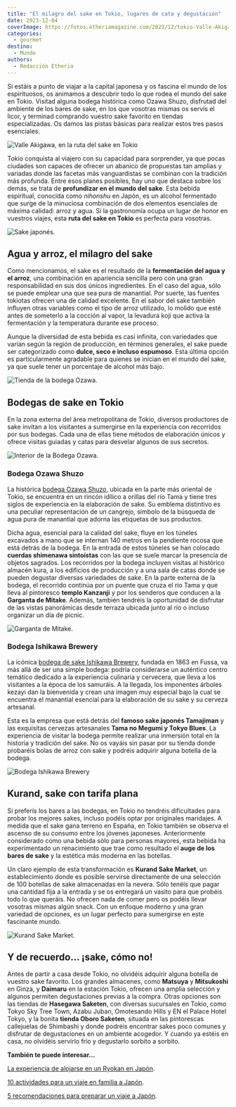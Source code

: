 ```yaml
---
title: "El milagro del sake en Tokio, lugares de cata y degustación"
date: 2023-12-04
coverImage: https://fotos.etheriamagazine.com/2023/12/tokio-Valle-Akigawa.jpg
categories: 
  - gourmet
destino: 
  - Mundo
authors: 
  - Redacción Etheria
---
```


Si estáis a punto de viajar a la capital japonesa y os fascina el mundo de los 
espirituosos, os animamos a descubrir todo lo que rodea el mundo del sake en Tokio. 
Visitad alguna bodega histórica como Ozawa Shuzo, disfrutad del ambiente de los bares de 
sake, en los que vosotras mismas os servís el licor, y terminad comprando vuestro sake 
favorito en tiendas especializadas. Os damos las pistas básicas para realizar estos tres 
pasos esenciales. 

![Valle Akigawa, en la ruta del sake en Tokio](https://fotos.etheriamagazine.com/2023/12/tokio-Valle-Akigawa.jpg "Valle de Akigawa.")

Tokio conquista al viajero con su capacidad para sorprender, ya que pocas ciudades son 
capaces de ofrecer un abanico de propuestas tan amplias y variadas donde las facetas más 
vanguardistas se combinan con la tradición más profunda. Entre esos planes posibles, hay 
uno que destaca sobre los demás, se trata de **profundizar en el mundo del sake**. Esta 
bebida espiritual, conocida como _nihonshu_ en Japón, es un alcohol fermentado que surge 
de la minuciosa combinación de dos elementos esenciales de máxima calidad: arroz y agua. 
Si la gastronomía ocupa un lugar de honor en vuestros viajes, esta **ruta del sake en 
Tokio** es perfecta para vosotras. 

![Sake japonés.](https://fotos.etheriamagazine.com/2023/12/sake-japones.jpg "Sake japonés. © ngd3")

## Agua y arroz, el milagro del sake

Como mencionamos, el sake es el resultado de la **fermentación del agua y el arroz**, 
una combinación en apariencia sencilla pero con una gran responsabilidad en sus dos 
únicos ingredientes. En el caso del agua, sólo se puede emplear una que sea pura de 
manantial. Por suerte, las fuentes tokiotas ofrecen una de calidad excelente. En el 
sabor del sake también influyen otras variables como el tipo de arroz utilizado, lo 
molido que esté antes de someterlo a la cocción al vapor, la levadura koji que activa la 
fermentación y la temperatura durante ese proceso. 

Aunque la diversidad de esta bebida es casi infinita, con variedades que varían según la 
región de producción, en términos generales, el sake puede ser categorizado como 
**dulce, seco e incluso espumoso**. Esta última opción es particularmente agradable para 
quienes se inician en el mundo del sake, ya que suele tener un porcentaje de alcohol más 
bajo. 

![Tienda de la bodega Ozawa.](https://fotos.etheriamagazine.com/2023/12/Bodega-Ozawa-tienda.jpg "Tienda de la bodega Ozawa Shuzo.")

## Bodegas de sake en Tokio

En la zona externa del área metropolitana de Tokio, diversos productores de sake invitan 
a los visitantes a sumergirse en la experiencia con recorridos por sus bodegas. Cada una 
de ellas tiene métodos de elaboración únicos y ofrece visitas guiadas y catas para 
desvelar algunos de sus secretos. 

![Interior de la Bodega Ozawa.](https://fotos.etheriamagazine.com/2023/12/bodega-ozawa-interior.jpg "Interior de la Bodega Ozawa Shuzo.")

### Bodega Ozawa Shuzo

La histórica [bodega Ozawa Shuzo](https://www.sawanoi-sake.com/en/), ubicada en la parte 
más oriental de Tokio, se encuentra en un rincón idílico a orillas del río Tama y tiene 
tres siglos de experiencia en la elaboración de sake. Su emblema distintivo es una 
peculiar representación de un cangrejo, símbolo de la búsqueda de agua pura de manantial 
que adorna las etiquetas de sus productos. 

Dicha agua, esencial para la calidad del sake, fluye en los túneles excavados a mano que 
se internan 140 metros en la pendiente rocosa que está detrás de la bodega. En la 
entrada de estos túneles se han colocado **cuerdas shimenawa sintoístas** con las que se 
suele marcar la presencia de objetos sagrados. Los recorridos por la bodega incluyen 
visitas al histórico almacén kura, a los edificios de producción y a una sala de catas 
donde se pueden degustar diversas variedades de sake. En la parte externa de la bodega, 
el recorrido continúa por un puente que cruza el río Tama y que lleva al pintoresco 
**templo Kanzanji** y por los senderos que conducen a la **Garganta de Mitake**. Además, 
también tendréis la oportunidad de disfrutar de las vistas panorámicas desde terraza 
ubicada junto al río o incluso organizar un día de picnic. 

![Garganta de Mitake.](https://fotos.etheriamagazine.com/2023/12/tokio-MItake.jpg "Garganta de Mitake.")

### Bodega Ishikawa Brewery

La icónica [bodega de sake Ishikawa Brewery](https://www.tamajiman.co.jp/en/), fundada 
en 1863 en Fussa, va más allá de ser una simple bodega: podría considerarse un auténtico 
centro temático dedicado a la experiencia culinaria y cervecera, que lleva a los 
visitantes a la época de los samuráis. A la llegada, los imponentes árboles kezayi dan 
la bienvenida y crean una imagen muy especial bajo la cual se encuentra el manantial 
esencial para la elaboración de su sake y su cerveza artesanal. 

Esta es la empresa que está detrás del **famoso sake japonés Tamajiman** y las 
exquisitas cervezas artesanales **Tama no Megumi y Tokyo Blues**. La experiencia de 
visitar la bodega permite realizar una inmersión total en la historia y tradición del 
sake. No os vayáis sin pasar por su tienda donde probaréis bolas de arroz con sake y 
podréis adquirir alguna botella de la bodega. 

![Bodega Ishikawa Brewery](https://fotos.etheriamagazine.com/2023/12/Bodega-Ishikawa.jpg "Bodega Ishikawa Brewery.")

## Kurand, sake con tarifa plana

Si preferís los bares a las bodegas, en Tokio no tendréis dificultades para probar los 
mejores sakes, incluso podéis optar por originales maridajes. A medida que el sake gana 
terreno en España, en Tokio también se observa el ascenso de su consumo entre los 
jóvenes japoneses. Anteriormente considerado como una bebida sólo para personas mayores, 
esta bebida ha experimentado un renacimiento que trae como resultado el **auge de los 
bares de sake** y la estética más moderna en las botellas. 

Un claro ejemplo de esta transformación es **Kurand Sake Market**, un establecimiento 
donde es posible servirse directamente de una selección de 100 botellas de sake 
almacenadas en la nevera. Sólo tenéis que pagar una cantidad fija a la entrada y se os 
entregará un vasito para que probéis todo lo que queráis. No ofrecen nada de comer pero 
os podéis llevar vosotras mismas algún snack. Con un enfoque moderno y una gran variedad 
de opciones, es un lugar perfecto para sumergirse en este fascinante mundo. 

![Kurand Sake Market.](https://fotos.etheriamagazine.com/2023/12/kurand-sake-market.jpg "© Kurand Sake Market.")

## Y de recuerdo... ¡sake, cómo no!

Antes de partir a casa desde Tokio, no olvidéis adquirir alguna botella de vuestro sake 
favorito. Los grandes almacenes, como **Matsuya** y **Mitsukoshi** en Ginza, y 
**Daimaru** en la estación Tokio, ofrecen una amplia selección y algunos permiten 
degustaciones previas a la compra. Otras opciones son las tiendas de **Hasegawa 
Saketen**, con diversas sucursales en Tokio, como Tokyo Sky Tree Town, Azabu Juban, 
Omotesando Hills y EN el Palace Hotel Tokyo, y la bonita **tienda Oboro Saketen**, 
situada en las pintorescas callejuelas de Shimbashi y donde podréis encontrar sakes poco 
comunes y disfrutar de degustaciones en un ambiente acogedor. Y cuando ya estéis en 
casa, no olvidéis servirlo frío y degustarlo sorbito a sorbito. 

**También te puede interesar...** 

[La experiencia de alojarse en un Ryokan en 
Japón](https://etheriamagazine.com/2019/05/10/viajar-japon-que-es-ryokan-y-onsen/). 

[10 actividades para un viaje en familia a 
Japón](https://etheriamagazine.com/2019/11/21/10-actividades-para-un-viaje-en-familia-a-japon/). 

[5 recomendaciones para preparar un viaje a 
Japón](https://etheriamagazine.com/2019/06/18/como-organizar-un-viaje-a-japon/).
